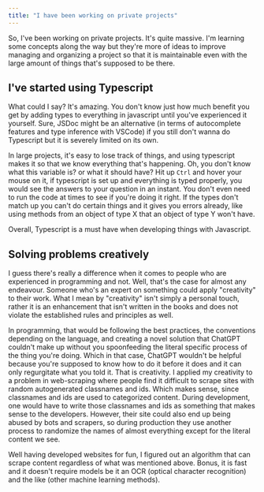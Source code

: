 ```yaml
---
title: "I have been working on private projects"
---
```


So, I've been working on private projects. It's quite massive. I'm learning some concepts along the way but they're more of ideas to improve managing and organizing a project so that it is maintainable even with the large amount of things that's supposed to be there.

## I've started using Typescript
What could I say? It's amazing. You don't know just how much benefit you get by adding types to everything in javascript until you've experienced it yourself. Sure, JSDoc might be an alternative (in terms of autocomplete features and type inference with VSCode) if you still don't wanna do Typescript but it is severely limited on its own.

In large projects, it's easy to lose track of things, and using typescript makes it so that we know everything that's happening. Oh, you don't know what this variable is? or what it should have? Hit up `Ctrl` and hover your mouse on it, if typescript is set up and everything is typed properly, you would see the answers to your question in an instant. You don't even need to run the code at times to see if you're doing it right. If the types don't match up you can't do certain things and it gives you errors already, like using methods from an object of type X that an object of type Y won't have.

Overall, Typescript is a must have when developing things with Javascript.

## Solving problems creatively
I guess there's really a difference when it comes to people who are experienced in programming and not. Well, that's the case for almost any endeavour. Someone who's an expert on something could apply "creativity" to their work. What I mean by "creativity" isn't simply a personal touch, rather it is an enhancement that isn't written in the books and does not violate the established rules and principles as well. 

In programming, that would be following the best practices, the conventions depending on the language, and creating a novel solution that ChatGPT couldn't make up without you spoonfeeding the literal specific process of the thing you're doing. Which in that case, ChatGPT wouldn't be helpful because you're supposed to know how to do it before it does and it can only regurgitate what you told it. That is creativity. I applied my creativity to a problem in web-scraping where people find it difficult to scrape sites with random autogenerated classnames and ids. Which makes sense, since classnames and ids are used to categorized content. During development, one would have to write those classnames and ids as something that makes sense to the developers. However, their site could also end up being abused by bots and scrapers, so during production they use another process to randomize the names of almost everything except for the literal content we see.

Well having developed websites for fun, I figured out an algorithm that can scrape content regardless of what was mentioned above. Bonus, it is fast and it doesn't require models be it an OCR (optical character recognition) and the like (other machine learning methods).